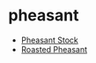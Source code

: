 # pheasant

 * [Pheasant Stock](index/p/pheasant-stock-13432.json)
 * [Roasted Pheasant](index/r/roasted-pheasant-106695.json)
